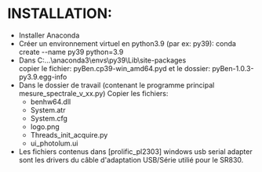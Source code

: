 # INSTALLATION:
- Installer Anaconda
- Créer un environnement virtuel en python3.9 (par ex: py39):
  conda create --name py39 python=3.9
- Dans C:\...\anaconda3\envs\py39\Lib\site-packages\
  copier le fichier:
  pyBen.cp39-win_amd64.pyd
  et le dossier:
  pyBen-1.0.3-py3.9.egg-info
- Dans le dossier de travail (contenant le programme principal mesure_spectrale_v_xx.py)
  Copier les fichiers:  
  - benhw64.dll
  - System.atr
  - System.cfg
  - logo.png
  - Threads_init_acquire.py
  - ui_photolum.ui
- Les fichiers contenus dans [prolific_pl2303] windows usb serial adapter sont les drivers du câble d'adaptation USB/Série utilié pour le SR830.
  
